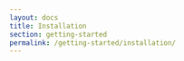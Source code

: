 ```yaml
---
layout: docs
title: Installation
section: getting-started
permalink: /getting-started/installation/
---
```

